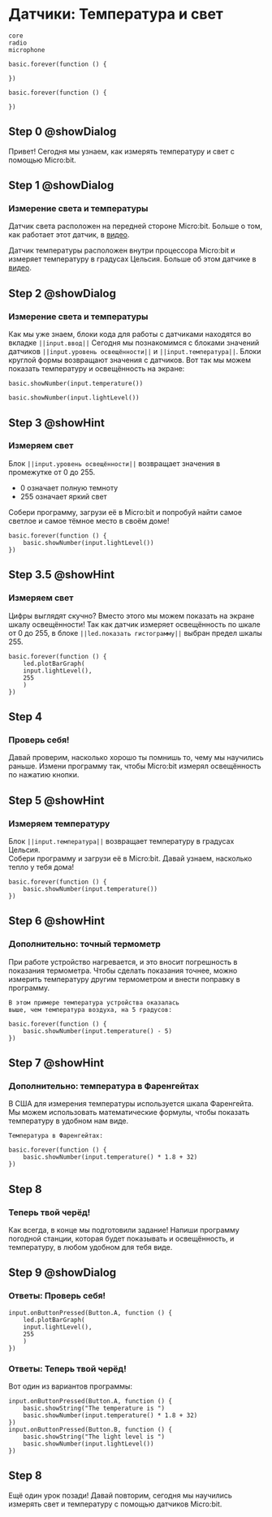 # Датчики: Температура и свет

```package
core
radio
microphone
```

```template
basic.forever(function () {
	
})
```

```blocks
basic.forever(function () {
	
})
```
## Step 0 @showDialog
Привет! Сегодня мы узнаем, как измерять температуру и свет с помощью Micro:bit.
## Step 1 @showDialog
### Измерение света и температуры
Датчик света расположен на передней стороне Micro:bit. Больше о том, как работает этот датчик, в [видео](https://youtu.be/ii0U_FMr-Z4).
  
Датчик температуры расположен внутри процессора Micro:bit и измеряет температуру в градусах Цельсия. Больше об этом датчике в [видео](https://youtu.be/mrHn8eZ9eqg).
## Step 2 @showDialog
### Измерение света и температуры
Как мы уже знаем, блоки кода для работы с датчиками находятся во вкладке ``||input.ввод||`` Сегодня мы познакомимся с блоками значений датчиков ``||input.уровень освещённости||`` и ``||input.температура||``.
Блоки круглой формы возвращают значения с датчиков. Вот так мы можем показать температуру и освещённость на экране:
```block
basic.showNumber(input.temperature())
```
```block
basic.showNumber(input.lightLevel())
```
## Step 3 @showHint
### Измеряем свет
Блок ``||input.уровень освещённости||`` возвращает значения в промежутке от 0 до 255.
  - 0 означает полную темноту
  - 255 означает яркий свет  

Собери программу, загрузи её в Micro:bit и попробуй найти самое светлое и самое тёмное место в своём доме!
```blocks
basic.forever(function () {
    basic.showNumber(input.lightLevel())
})
```
## Step 3.5 @showHint
### Измеряем свет
Цифры выглядят скучно? Вместо этого мы можем показать на экране шкалу освещённости!
Так как датчик измеряет освещённость по шкале от 0 до 255, в блоке ``||led.показать гистограмму||`` выбран предел шкалы 255.
```blocks
basic.forever(function () {
    led.plotBarGraph(
    input.lightLevel(),
    255
    )
})
```

## Step 4
### Проверь себя!
Давай проверим, насколько хорошо ты помнишь то, чему мы научились раньше. Измени программу так, чтобы Micro:bit измерял освещённость по нажатию кнопки.

## Step 5 @showHint
### Измеряем температуру
Блок ``||input.температура||`` возвращает температуру в градусах Цельсия.  
Собери программу и загрузи её в Micro:bit. Давай узнаем, насколько тепло у тебя дома!
```blocks
basic.forever(function () {
    basic.showNumber(input.temperature())
})
```

## Step 6 @showHint
### Дополнительно: точный термометр
При работе устройство нагревается, и это вносит погрешность в показания термометра. Чтобы сделать показания точнее, можно измерить температуру другим термометром и внести поправку в программу.
```hint
В этом примере температура устройства оказалась
выше, чем температура воздуха, на 5 градусов:
```
```blocks
basic.forever(function () {
    basic.showNumber(input.temperature() - 5)
})
```
## Step 7 @showHint
### Дополнительно: температура в Фаренгейтах
В США для измерения температуры используется шкала Фаренгейта. Мы можем использовать математические формулы, чтобы показать температуру в удобном нам виде.
```hint
Температура в Фаренгейтах:
```
```blocks
basic.forever(function () {
    basic.showNumber(input.temperature() * 1.8 + 32)
})
```

## Step 8
### Теперь твой черёд!
Как всегда, в конце мы подготовили задание! Напиши программу погодной станции, которая будет показывать и освещённость, и температуру, в любом удобном для тебя виде. 

## Step 9 @showDialog
### Ответы: Проверь себя!
```blocks
input.onButtonPressed(Button.A, function () {
    led.plotBarGraph(
    input.lightLevel(),
    255
    )
})
```
### Ответы: Теперь твой черёд!
Вот один из вариантов программы:
```blocks
input.onButtonPressed(Button.A, function () {
    basic.showString("The temperature is ")
    basic.showNumber(input.temperature() * 1.8 + 32)
})
input.onButtonPressed(Button.B, function () {
    basic.showString("The light level is ")
    basic.showNumber(input.lightLevel())
})
```
## Step 8
Ещё один урок позади! Давай повторим, сегодня мы научились измерять свет и температуру с помощью датчиков Micro:bit. 